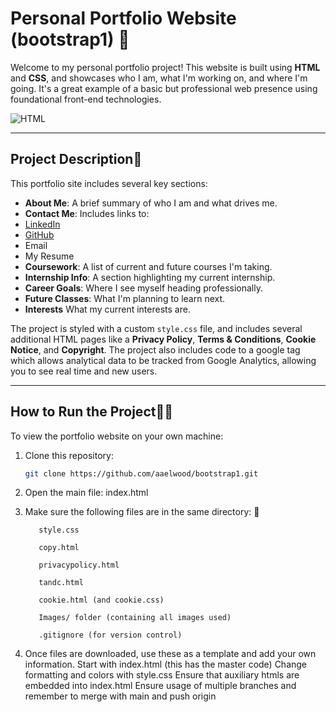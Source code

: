 
# Personal Portfolio Website (bootstrap1) 🥳

Welcome to my personal portfolio project! This website is built using **HTML** and **CSS**, and showcases who I am, what I'm working on, and where I'm going. It's a great example of a basic but professional web presence using foundational front-end technologies.

![HTML](https://img.shields.io/badge/HTML-E34F26?logo=html5&logoColor=white&style=flat)


---

##  Project Description📝

This portfolio site includes several key sections:

-  **About Me**: A brief summary of who I am and what drives me.
-  **Contact Me**: Includes links to:
  - [LinkedIn](https://www.linkedin.com/in/alexis-elwood-67949a268/)
  - [GitHub](https://github.com/aaelwood)
  -  Email
  -  My Resume
-  **Coursework**: A list of current and future courses I'm taking.
-  **Internship Info**: A section highlighting my current internship.
-  **Career Goals**: Where I see myself heading professionally.
-  **Future Classes**: What I'm planning to learn next.
-  **Interests** What my current interests are.

The project is styled with a custom `style.css` file, and includes several additional HTML pages like a **Privacy Policy**, **Terms & Conditions**, **Cookie Notice**, and **Copyright**.
The project also includes code to a google tag which allows analytical data to be tracked from Google Analytics, allowing you to see real time and new users.

---

## How to Run the Project🏃‍♀️

To view the portfolio website on your own machine:

1. Clone this repository:
   ```bash
   git clone https://github.com/aaelwood/bootstrap1.git
2.  Open the main file:
              index.html
3. Make sure the following files are in the same directory: 🫵

          style.css

          copy.html

          privacypolicy.html

          tandc.html

          cookie.html (and cookie.css)

          Images/ folder (containing all images used)

          .gitignore (for version control)

4. Once files are downloaded, use these as a template and add your own information.
      Start with index.html (this has the master code)
      Change formatting and colors with style.css
      Ensure that auxiliary htmls are embedded into index.html
      Ensure usage of multiple branches and remember to merge with main and push origin
   




